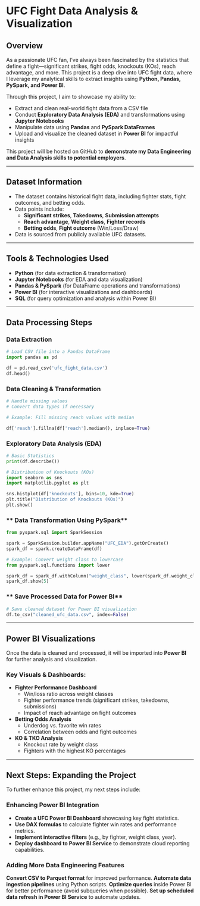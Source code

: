 # UFC Fight Data Analysis & Visualization

## Overview
As a passionate UFC fan, I’ve always been fascinated by the statistics that define a fight—significant strikes, fight odds, knockouts (KOs), reach advantage, and more. This project is a deep dive into UFC fight data, where I leverage my analytical skills to extract insights using **Python, Pandas, PySpark, and Power BI**.

Through this project, I aim to showcase my ability to:
- Extract and clean real-world fight data from a CSV file
- Conduct **Exploratory Data Analysis (EDA)** and transformations using **Jupyter Notebooks**
- Manipulate data using **Pandas** and **PySpark DataFrames**
- Upload and visualize the cleaned dataset in **Power BI** for impactful insights

This project will be hosted on GitHub to **demonstrate my Data Engineering and Data Analysis skills to potential employers**.

---

## Dataset Information
- The dataset contains historical fight data, including fighter stats, fight outcomes, and betting odds.
- Data points include:
  - **Significant strikes**, **Takedowns**, **Submission attempts**
  - **Reach advantage**, **Weight class**, **Fighter records**
  - **Betting odds**, **Fight outcome** (Win/Loss/Draw)
- Data is sourced from publicly available UFC datasets.

---

## Tools & Technologies Used
- **Python** (for data extraction & transformation)
- **Jupyter Notebooks** (for EDA and data visualization)
- **Pandas & PySpark** (for DataFrame operations and transformations)
- **Power BI** (for interactive visualizations and dashboards)
- **SQL** (for query optimization and analysis within Power BI)

---

## Data Processing Steps
### **Data Extraction**
```python
# Load CSV file into a Pandas DataFrame
import pandas as pd

df = pd.read_csv('ufc_fight_data.csv')
df.head()
```

### **Data Cleaning & Transformation**
```python
# Handle missing values
# Convert data types if necessary

# Example: Fill missing reach values with median

df['reach'].fillna(df['reach'].median(), inplace=True)
```

### **Exploratory Data Analysis (EDA)**
```python
# Basic Statistics
print(df.describe())

# Distribution of Knockouts (KOs)
import seaborn as sns
import matplotlib.pyplot as plt

sns.histplot(df['knockouts'], bins=10, kde=True)
plt.title("Distribution of Knockouts (KOs)")
plt.show()
```

### ** Data Transformation Using PySpark**
```python
from pyspark.sql import SparkSession

spark = SparkSession.builder.appName("UFC_EDA").getOrCreate()
spark_df = spark.createDataFrame(df)

# Example: Convert weight class to lowercase
from pyspark.sql.functions import lower

spark_df = spark_df.withColumn("weight_class", lower(spark_df.weight_class))
spark_df.show(5)
```

### ** Save Processed Data for Power BI**
```python
# Save cleaned dataset for Power BI visualization
df.to_csv("cleaned_ufc_data.csv", index=False)
```

---

## Power BI Visualizations
Once the data is cleaned and processed, it will be imported into **Power BI** for further analysis and visualization.

### **Key Visuals & Dashboards:**
- **Fighter Performance Dashboard**
  - Win/loss ratio across weight classes
  - Fighter performance trends (significant strikes, takedowns, submissions)
  - Impact of reach advantage on fight outcomes
- **Betting Odds Analysis**
  - Underdog vs. favorite win rates
  - Correlation between odds and fight outcomes
- **KO & TKO Analysis**
  - Knockout rate by weight class
  - Fighters with the highest KO percentages

---

## Next Steps: Expanding the Project
To further enhance this project, my next steps include:

### **Enhancing Power BI Integration**
- **Create a UFC Power BI Dashboard** showcasing key fight statistics.
- **Use DAX formulas** to calculate fighter win rates and performance metrics.
- **Implement interactive filters** (e.g., by fighter, weight class, year).
- **Deploy dashboard to Power BI Service** to demonstrate cloud reporting capabilities.

### **Adding More Data Engineering Features**
**Convert CSV to Parquet format** for improved performance.
**Automate data ingestion pipelines** using Python scripts.
**Optimize queries** inside Power BI for better performance (avoid subqueries when possible).
**Set up scheduled data refresh in Power BI Service** to automate updates.


